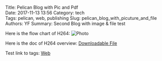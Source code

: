 Title: Pelican Blog with Pic and Pdf  
Date: 2017-11-13 13:56 
Category: tech  
Tags: pelican, web, publishing
Slug: pelican_blog_with_picuture_and_file
Authors: YF 
Summary: Second Blog with image & file test

Here is the flow chart of H264:
![Photo]({attach}/blog/blog_11_13_2017_2/h264_flow.png)

Here is the doc of H264 overview:
[Downloadable File]({attach}/blog/blog_11_13_2017_2/h264overview.pdf)

Test link to tags:
[Web]({tag}web)
